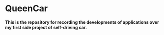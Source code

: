 # QueenCar
#### This is the repository for recording the developments of applications over my first side project of self-driving car. 
